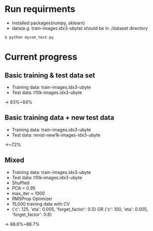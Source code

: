 # Run requirments

* Installed packages(numpy, sklearn)
* data(e.g. train-images.idx3-ubyte) should be in ./dataset directory

```
$ python mysvm_test.py
```



# Current progress

## Basic training & test data set

* Training data: train-images.idx3-ubyte
* Test data: t10k-images.idx3-ubyte

-> 83%~84%



## Basic training data + new test data

* Training data: train-images.idx3-ubyte
* Test data: mnist-new1k-images-idx3-ubyte

->~72%

## Mixed

- Training data: train-images.idx3-ubyte
- Test data: t10k-images.idx3-ubyte
- Shuffled
- PCA = 0.95
- max_iter = 1000
- RMSProp Optimizer
- 15,000 training data with CV
- {'c': 125, 'eta': 0.005, 'forget_factor': 0.5} OR {'c': 100, 'eta': 0.005, 'forget_factor': 0.8}

-> 88.6%~88.7%